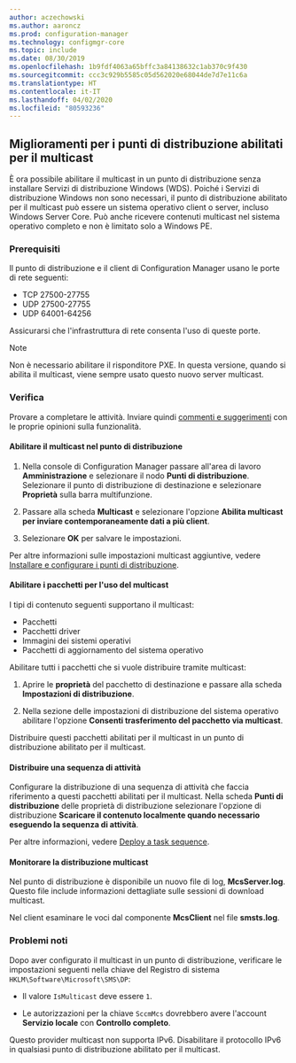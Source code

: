 ```yaml
---
author: aczechowski
ms.author: aaroncz
ms.prod: configuration-manager
ms.technology: configmgr-core
ms.topic: include
ms.date: 08/30/2019
ms.openlocfilehash: 1b9fdf4063a65bffc3a84138632c1ab370c9f430
ms.sourcegitcommit: ccc3c929b5585c05d562020e68044de7d7e11c6a
ms.translationtype: HT
ms.contentlocale: it-IT
ms.lasthandoff: 04/02/2020
ms.locfileid: "80593236"
---
```

## <a name="improvements-to-multicast-enabled-distribution-points"></a><a name="bkmk_multicast"></a> Miglioramenti per i punti di distribuzione abilitati per il multicast

<!--3785535-->

È ora possibile abilitare il multicast in un punto di distribuzione senza installare Servizi di distribuzione Windows (WDS). Poiché i Servizi di distribuzione Windows non sono necessari, il punto di distribuzione abilitato per il multicast può essere un sistema operativo client o server, incluso Windows Server Core. Può anche ricevere contenuti multicast nel sistema operativo completo e non è limitato solo a Windows PE.

### <a name="prerequisites"></a>Prerequisiti

Il punto di distribuzione e il client di Configuration Manager usano le porte di rete seguenti:

- TCP 27500-27755
- UDP 27500-27755
- UDP 64001-64256

Assicurarsi che l'infrastruttura di rete consenta l'uso di queste porte.

> [!NOTE]
> Non è necessario abilitare il risponditore PXE. In questa versione, quando si abilita il multicast, viene sempre usato questo nuovo server multicast.

### <a name="try-it-out"></a>Verifica

Provare a completare le attività. Inviare quindi [commenti e suggerimenti](/sccm/core/understand/find-help#product-feedback) con le proprie opinioni sulla funzionalità.

#### <a name="enable-multicast-on-the-distribution-point"></a>Abilitare il multicast nel punto di distribuzione

1. Nella console di Configuration Manager passare all'area di lavoro **Amministrazione** e selezionare il nodo **Punti di distribuzione**. Selezionare il punto di distribuzione di destinazione e selezionare **Proprietà** sulla barra multifunzione.

1. Passare alla scheda **Multicast** e selezionare l'opzione **Abilita multicast per inviare contemporaneamente dati a più client**.

1. Selezionare **OK** per salvare le impostazioni.

Per altre informazioni sulle impostazioni multicast aggiuntive, vedere [Installare e configurare i punti di distribuzione](/sccm/core/servers/deploy/configure/install-and-configure-distribution-points#bkmk_config-multicast).

#### <a name="enable-packages-to-use-multicast"></a>Abilitare i pacchetti per l'uso del multicast

I tipi di contenuto seguenti supportano il multicast:

- Pacchetti
- Pacchetti driver
- Immagini dei sistemi operativi
- Pacchetti di aggiornamento del sistema operativo

Abilitare tutti i pacchetti che si vuole distribuire tramite multicast:

1. Aprire le **proprietà** del pacchetto di destinazione e passare alla scheda **Impostazioni di distribuzione**.

1. Nella sezione delle impostazioni di distribuzione del sistema operativo abilitare l'opzione **Consenti trasferimento del pacchetto via multicast**.

Distribuire questi pacchetti abilitati per il multicast in un punto di distribuzione abilitato per il multicast.

#### <a name="deploy-a-task-sequence"></a>Distribuire una sequenza di attività

Configurare la distribuzione di una sequenza di attività che faccia riferimento a questi pacchetti abilitati per il multicast. Nella scheda **Punti di distribuzione** delle proprietà di distribuzione selezionare l'opzione di distribuzione **Scaricare il contenuto localmente quando necessario eseguendo la sequenza di attività**.

Per altre informazioni, vedere [Deploy a task sequence](/sccm/osd/deploy-use/deploy-a-task-sequence).

#### <a name="monitor-the-multicast-deployment"></a>Monitorare la distribuzione multicast

Nel punto di distribuzione è disponibile un nuovo file di log, **McsServer.log**. Questo file include informazioni dettagliate sulle sessioni di download multicast.

Nel client esaminare le voci dal componente **McsClient** nel file **smsts.log**.

### <a name="known-issues"></a>Problemi noti

Dopo aver configurato il multicast in un punto di distribuzione, verificare le impostazioni seguenti nella chiave del Registro di sistema `HKLM\Software\Microsoft\SMS\DP`:

- Il valore `IsMulticast` deve essere `1`.

- Le autorizzazioni per la chiave `SccmMcs` dovrebbero avere l'account **Servizio locale** con **Controllo completo**.

Questo provider multicast non supporta IPv6. Disabilitare il protocollo IPv6 in qualsiasi punto di distribuzione abilitato per il multicast.<!-- 5249773 -->
